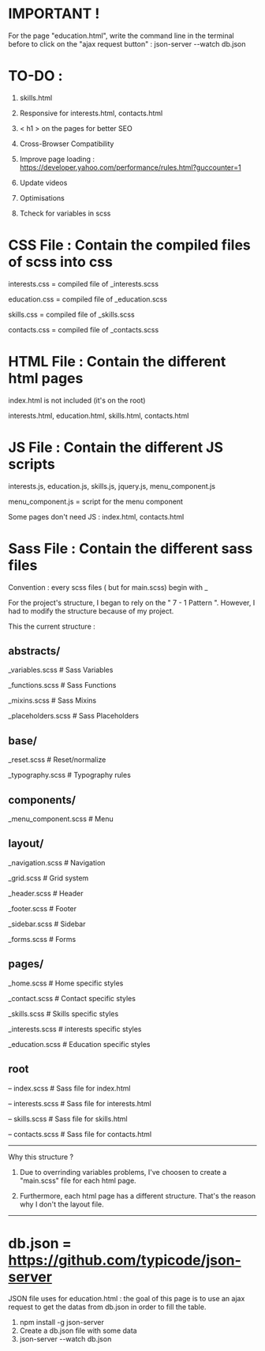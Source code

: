 IMPORTANT !
=====
For the page "education.html", write the command line in the terminal before to click on the "ajax request button" : 
json-server --watch db.json

TO-DO :
=====

1. skills.html

2. Responsive for interests.html, contacts.html

3. < h1 > on the pages for better SEO

4. Cross-Browser Compatibility

5. Improve page loading : https://developer.yahoo.com/performance/rules.html?guccounter=1

6. Update videos

7. Optimisations

8. Tcheck for variables in scss

CSS File : Contain the compiled files of scss into css
=====
interests.css = compiled file of _interests.scss

education.css = compiled file of _education.scss

skills.css = compiled file of _skills.scss 

contacts.css = compiled file of _contacts.scss


HTML File : Contain the different html pages
=====
index.html is not included (it's on the root)

interests.html, education.html, skills.html, contacts.html


JS File : Contain the different JS scripts
=====
interests.js, education.js, skills.js, jquery.js, menu_component.js

menu_component.js = script for the menu component

Some pages don't need JS : index.html, contacts.html


Sass File : Contain the different sass files
=====
Convention : every scss files ( but for main.scss) begin with _

For the project's structure, I began to rely on the " 7 - 1 Pattern ". However, I had to modify the structure because of my project. 

This the current structure : 


abstracts/
-------
_variables.scss    # Sass Variables

_functions.scss    # Sass Functions

_mixins.scss       # Sass Mixins

_placeholders.scss # Sass Placeholders


base/
-------

_reset.scss        # Reset/normalize

_typography.scss   # Typography rules
  
 
components/
-------

_menu_component.scss # Menu


layout/
-------

_navigation.scss   # Navigation

_grid.scss         # Grid system

_header.scss       # Header

_footer.scss       # Footer

_sidebar.scss      # Sidebar

_forms.scss        # Forms


pages/
-------
_home.scss         # Home specific styles

_contact.scss      # Contact specific styles

_skills.scss       # Skills specific styles

_interests.scss    # interests specific styles

_education.scss    # Education specific styles


root
-------
– index.scss             # Sass file for index.html

 – interests.scss        # Sass file for interests.html
 
 – skills.scss            # Sass file for skills.html
 
 – contacts.scss          # Sass file for contacts.html

-------
Why this structure ?

1. Due to overrinding variables problems, I've choosen to create a "main.scss" file for each html page.

2. Furthermore, each html page has a different structure. That's the reason why I don't the layout file.
-------

db.json = https://github.com/typicode/json-server
=====

JSON file uses for education.html : the goal of this page is to use an ajax request to get the datas from db.json in order to fill the table.

1. npm install -g json-server
2. Create a db.json file with some data
3. json-server --watch db.json
